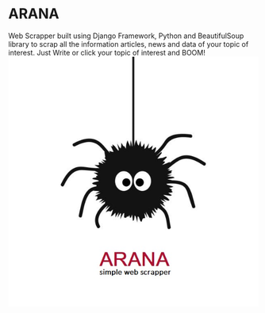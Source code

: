 # ARANA
Web Scrapper built using Django Framework, Python and BeautifulSoup library to scrap all the information articles, news and data of your topic of interest. Just Write or click your topic of interest and BOOM! 
![alt text](https://github.com/Anknoit/ARANA/blob/main/static/home/ARANA.jpg?raw=true)

